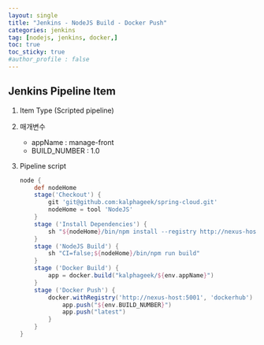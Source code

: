 ```yaml
---
layout: single
title: "Jenkins - NodeJS Build - Docker Push"
categories: jenkins
tag: [nodejs, jenkins, docker,]
toc: true
toc_sticky: true
#author_profile : false
---
```




## Jenkins Pipeline Item

1. Item Type (Scripted pipeline)

2. 매개변수

   - appName : manage-front
   - BUILD_NUMBER : 1.0

3. Pipeline script

   ```groovy
   node {
       def nodeHome
       stage('Checkout') {
           git 'git@github.com:kalphageek/spring-cloud.git'
           nodeHome = tool 'NodeJS'
       }
       stage ('Install Dependencies') {
           sh "${nodeHome}/bin/npm install --registry http://nexus-host/repository/npm-group"
       }
       stage ('NodeJS Build') {
           sh "CI=false;${nodeHome}/bin/npm run build"
       }
       stage ('Docker Build') {
           app = docker.build("kalphageek/${env.appName}")
       }
       stage ('Docker Push') {
           docker.withRegistry('http://nexus-host:5001', 'dockerhub') { // (nexus repository, jenkins docker credential)
               app.push("${env.BUILD_NUMBER}")
               app.push("latest")
           }
       }
   }
   ```

   